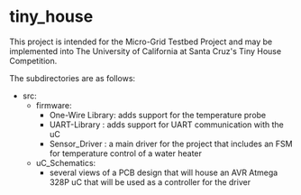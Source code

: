 # tiny_house

This project is intended for the Micro-Grid Testbed Project and may be implemented
into The University of California at Santa Cruz's Tiny House Competition.

The subdirectories are as follows:
  - src:
    - firmware:
      - One-Wire Library: adds support for the temperature probe
      - UART-Library    : adds support for UART communication with the uC
      - Sensor_Driver   : a main driver for the project that includes an FSM for temperature control of a water heater
    - uC_Schematics:
      - several views of a PCB design that will house an AVR Atmega 328P uC that will be used as a controller for the driver
    
